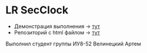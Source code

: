 # LR SecClock
* Демонстрация выполнения -> [тут](https://avel0041.github.io/SecClock/SecondsClock.html)
* Репозиторий с html файлом -> [тут](https://github.com/avel0041/SecClock)  
  
Выполнил студент группы ИУ8-52 Велинецкий Артем
